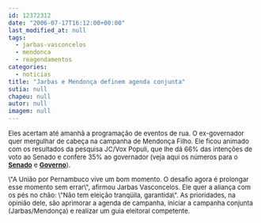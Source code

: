 ```yaml
---
id: 12372312
date: "2006-07-17T16:12:00+00:00"
last_modified_at: null
tags:
  - jarbas-vasconcelos
  - mendonca
  - reagendamentos
categories:
  - noticias
title: "Jarbas e Mendonça definem agenda conjunta"
sutia: null
chapeu: null
autor: null
imagem: null
---
```

<p><FONT size=2></p>
<p><P>Eles acertam até amanhã a programação de eventos de rua. O ex-governador quer mergulhar de cabeça na campanha de Mendonça Filho. Ele ficou animado com os resultados da pesquisa JC/Vox Populi, que lhe dá 66% das intenções de voto ao Senado e confere 35% ao governador (veja aqui<B> </B>os números para o <STRONG><A href=\"https://jc3.uol.com.br/blogs/jc/2006/07/17/index.php#106\">Senado</A></STRONG> e <STRONG><A href=\"https://jc3.uol.com.br/blogs/jc/2006/07/16/index.php#63\">Governo</A></STRONG>). </P></p>
<p><P>\"A União por Pernambuco vive um bom momento. O desafio agora é prolongar esse momento sem errar\", afirmou Jarbas Vasconcelos. Ele quer a aliança com os pés no chão: \"Não tem eleição tranqüila, garantida\". As prioridades, na opinião dele, são aprimorar a agenda de campanha, iniciar a campanha conjunta (Jarbas/Mendonça) e realizar um guia eleitoral competente.</P></FONT> </p>
